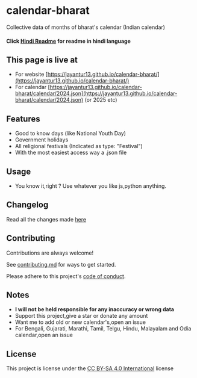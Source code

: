 # calendar-bharat

Collective data of months of bharat's calendar (Indian calendar)

#### Click [Hindi Readme](https://github.com/jayantur13/calendar-bharat/blob/master/README-hi.md) for readme in hindi language

## This page is live at

- For website [https://jayantur13.github.io/calendar-bharat/](https://jayantur13.github.io/calendar-bharat/)
- For calendar [https://jayantur13.github.io/calendar-bharat/calendar/2024.json](https://jayantur13.github.io/calendar-bharat/calendar/2024.json) (or 2025 etc)

## Features

- Good to know days (like National Youth Day)
- Government holidays
- All religional festivals (Indicated as type: "Festival")
- With the most easiest access way a .json file

## Usage

- You know it,right ? Use whatever you like js,python anything.

## Changelog

Read all the changes made [here](https://github.com/jayantur13/calendar-bharat/blob/master/CHANGELOG.md)

## Contributing

Contributions are always welcome!

See [contributing.md](https://github.com/jayantur13/calendar-bharat/blob/master/CONTRIBUTING.md) for ways to get started.

Please adhere to this project's [code of conduct](https://github.com/jayantur13/calendar-bharat/blob/master/CODE_OF_CONDUCT.md).

## Notes

- **I will not be held responsible for any inaccuracy or wrong data**
- Support this project,give a star or donate any amount
- Want me to add old or new calendar's,open an issue
- For Bengali, Gujarati, Marathi, Tamil, Telgu, Hindu, Malayalam and Odia calendar,open an issue

## License

This project is license under the [CC BY-SA 4.0 International](https://github.com/jayantur13/calendar-bharat/blob/master/LICENSE.md) license
